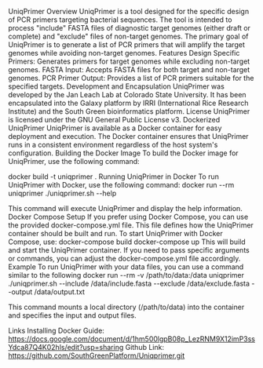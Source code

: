 UniqPrimer
Overview
UniqPrimer is a tool designed for the specific design of PCR primers targeting bacterial sequences. The tool is intended to process "include" FASTA files of diagnostic target genomes (either draft or complete) and "exclude" files of non-target genomes. The primary goal of UniqPrimer is to generate a list of PCR primers that will amplify the target genomes while avoiding non-target genomes.
Features
Design Specific Primers: Generates primers for target genomes while excluding non-target genomes.
FASTA Input: Accepts FASTA files for both target and non-target genomes.
PCR Primer Output: Provides a list of PCR primers suitable for the specified targets.
Development and Encapsulation
UniqPrimer was developed by the Jan Leach Lab at Colorado State University. It has been encapsulated into the Galaxy platform by IRRI (International Rice Research Institute) and the South Green bioinformatics platform.
License
UniqPrimer is licensed under the GNU General Public License v3.
Dockerized UniqPrimer
UniqPrimer is available as a Docker container for easy deployment and execution. The Docker container ensures that UniqPrimer runs in a consistent environment regardless of the host system's configuration.
Building the Docker Image
To build the Docker image for UniqPrimer, use the following command:

docker build -t uniqprimer .
Running UniqPrimer in Docker
To run UniqPrimer with Docker, use the following command:
docker run --rm uniqprimer ./uniqprimer.sh --help

This command will execute UniqPrimer and display the help information.
Docker Compose Setup
If you prefer using Docker Compose, you can use the provided docker-compose.yml file. This file defines how the UniqPrimer container should be built and run.
To start UniqPrimer with Docker Compose, use:
docker-compose build
docker-compose up
This will build and start the UniqPrimer container. If you need to pass specific arguments or commands, you can adjust the docker-compose.yml file accordingly.
Example
To run UniqPrimer with your data files, you can use a command similar to the following
docker run --rm -v /path/to/data:/data uniqprimer ./uniqprimer.sh --include /data/include.fasta --exclude /data/exclude.fasta --output /data/output.txt

This command mounts a local directory (/path/to/data) into the container and specifies the input and output files.


Links
Installing Docker Guide: https://docs.google.com/document/d/1hm500lgpB08p_LezRNM9X12imP3ssYdca87Q4K02hls/edit?usp=sharing
Github Link: https://github.com/SouthGreenPlatform/Uniqprimer.git
